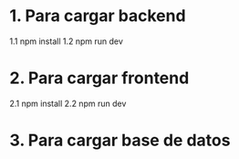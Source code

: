 # 1. Para cargar backend
1.1 npm install
1.2 npm run dev

# 2. Para cargar frontend
2.1 npm install
2.2 npm run dev

# 3. Para cargar base de datos
